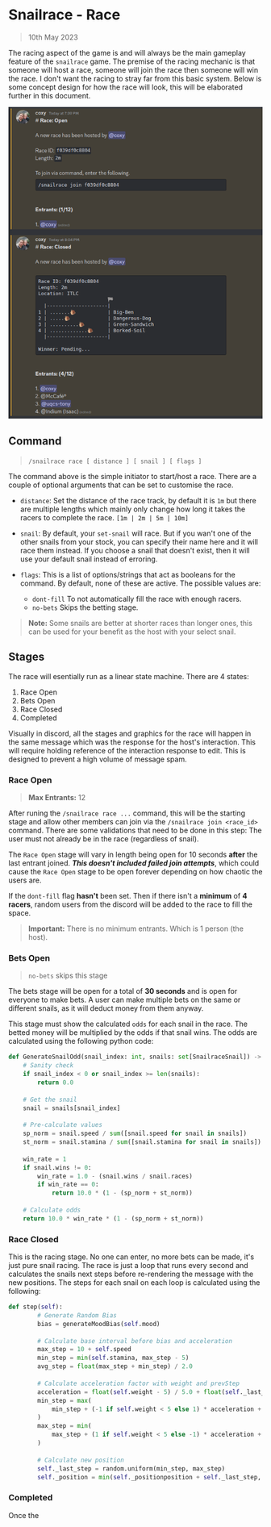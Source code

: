 # Snailrace - Race
> 10th May 2023

The racing aspect of the game is and will always be the main gameplay feature of
the `snailrace` game. The premise of the racing mechanic is that someone will
host a race, someone will join the race then someone will win the race. I don't
want the racing to stray far from this basic system. Below is some concept 
design for how the race will look, this will be elaborated further in this 
document.

![Race UI](../res/draft_race_design.png)

## Command

> `/snailrace race [ distance ] [ snail ] [ flags ]`

The command above is the simple initiator to start/host a race. There are a
couple of optional arguments that can be set to customise the race.

- `distance`: Set the distance of the race track, by default it is `1m` but 
              there are multiple lengths which mainly only change how long it 
              takes the racers to complete the race. `[1m | 2m | 5m | 10m]`

- `snail`: By default, your `set-snail` will race. But if you wan't one of the
           other snails from your stock, you can specify their name here and it
           will race them instead. If you choose a snail that doesn't exist, 
           then it will use your default snail instead of erroring.

- `flags`: This is a list of options/strings that act as booleans for the 
           command. By default, none of these are active. The possible values 
           are:

    - `dont-fill` To not automatically fill the race with enough racers.
    - `no-bets` Skips the betting stage.

> **Note:** Some snails are better at shorter races than longer ones, this can
>           be used for your benefit as the host with your select snail.


## Stages

The race will esentially run as a linear state machine. There are 4 states:

1. Race Open
2. Bets Open
3. Race Closed
4. Completed

Visually in discord, all the stages and graphics for the race will happen in the
same message which was the response for the host's interaction. This will 
require holding reference of the interaction response to edit. This is designed
to prevent a high volume of message spam.

### Race Open

> **Max Entrants:** 12

After runing the `/snailrace race ...` command, this will be the starting stage
and allow other members can join via the `/snailrace join <race_id>` command. 
There are some validations that need to be done in this step: The user must not 
already be in the race (regardless of snail).

The `Race Open` stage will vary in length being open for 10 seconds **after** 
the last entrant joined. ***This doesn't included failed join attempts***, which
could cause the `Race Open` stage to be open forever depending on how chaotic
the users are.

If the `dont-fill` flag **hasn't** been set. Then if there isn't a **minimum**
of **4 racers**, random users from the discord will be added to the race to fill
the space.

> **Important:** There is no minimum entrants. Which is 1 person (the host).

### Bets Open

> `no-bets` skips this stage

The bets stage will be open for a total of **30 seconds** and is open for 
everyone to make bets. A user can make multiple bets on the same or different
snails, as it will deduct money from them anyway. 

This stage must show the calculated `odds` for each snail in the race. The 
betted money will be multiplied by the odds if that snail wins. The odds are 
calculated using the following python code:

```py
def GenerateSnailOdd(snail_index: int, snails: set[SnailraceSnail]) -> float:
    # Sanity check
    if snail_index < 0 or snail_index >= len(snails):
        return 0.0
    
    # Get the snail
    snail = snails[snail_index]

    # Pre-calculate values
    sp_norm = snail.speed / sum([snail.speed for snail in snails])
    st_norm = snail.stamina / sum([snail.stamina for snail in snails])

    win_rate = 1
    if snail.wins != 0:
        win_rate = 1.0 - (snail.wins / snail.races)
        if win_rate == 0:
            return 10.0 * (1 - (sp_norm + st_norm)) 

    # Calculate odds
    return 10.0 * win_rate * (1 - (sp_norm + st_norm))
```

### Race Closed

This is the racing stage. No one can enter, no more bets can be made, it's just
pure snail racing. The race is just a loop that runs every second and calculates
the snails next steps before re-rendering the message with the new positions. 
The steps for each snail on each loop is calculated using the following:

```py
def step(self):
        # Generate Random Bias
        bias = generateMoodBias(self.mood)

        # Calculate base interval before bias and acceleration
        max_step = 10 + self.speed
        min_step = min(self.stamina, max_step - 5)
        avg_step = float(max_step + min_step) / 2.0

        # Calculate acceleration factor with weight and prevStep
        acceleration = float(self.weight - 5) / 5.0 + float(self._last_step - avg_step) / 5.0
        min_step = max(
            min_step + (-1 if self.weight < 5 else 1) * acceleration + bias, 0
        )
        max_step = min(
            max_step + (1 if self.weight < 5 else -1) * acceleration + bias, 20
        )

        # Calculate new position
        self._last_step = random.uniform(min_step, max_step)
        self._position = min(self._positionposition + self._last_step, 100)
```

### Completed

Once the 